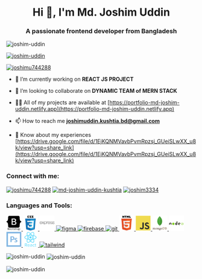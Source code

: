 <h1 align="center">Hi 👋, I'm Md. Joshim Uddin</h1>
<h3 align="center">A passionate frontend developer from Bangladesh</h3>

<p align="left"> <img src="https://komarev.com/ghpvc/?username=joshim-uddin&label=Profile%20views&color=0e75b6&style=flat" alt="joshim-uddin" /> </p>

<p align="left"> <a href="https://github.com/ryo-ma/github-profile-trophy"><img src="https://github-profile-trophy.vercel.app/?username=joshim-uddin" alt="joshim-uddin" /></a> </p>

<p align="left"> <a href="https://twitter.com/joshimu744288" target="blank"><img src="https://img.shields.io/twitter/follow/joshimu744288?logo=twitter&style=for-the-badge" alt="joshimu744288" /></a> </p>

- 🔭 I’m currently working on **REACT JS PROJECT**

- 👯 I’m looking to collaborate on **DYNAMIC TEAM of MERN STACK**

- 👨‍💻 All of my projects are available at [https://portfolio-md-joshim-uddin.netlify.app](https://portfolio-md-joshim-uddin.netlify.app)

- 📫 How to reach me **joshimuddin.kushtia.bd@gmail.com**

- 📄 Know about my experiences [https://drive.google.com/file/d/1EjKQNMVavbPvmRpzsj_GUeiSLwXX_u8k/view?usp=share_link](https://drive.google.com/file/d/1EjKQNMVavbPvmRpzsj_GUeiSLwXX_u8k/view?usp=share_link)

<h3 align="left">Connect with me:</h3>
<p align="left">
<a href="https://twitter.com/joshimu744288" target="blank"><img align="center" src="https://raw.githubusercontent.com/rahuldkjain/github-profile-readme-generator/master/src/images/icons/Social/twitter.svg" alt="joshimu744288" height="30" width="40" /></a>
<a href="https://linkedin.com/in/md-joshim-uddin-kushtia" target="blank"><img align="center" src="https://raw.githubusercontent.com/rahuldkjain/github-profile-readme-generator/master/src/images/icons/Social/linked-in-alt.svg" alt="md-joshim-uddin-kushtia" height="30" width="40" /></a>
<a href="https://fb.com/joshim3334" target="blank"><img align="center" src="https://raw.githubusercontent.com/rahuldkjain/github-profile-readme-generator/master/src/images/icons/Social/facebook.svg" alt="joshim3334" height="30" width="40" /></a>
</p>

<h3 align="left">Languages and Tools:</h3>
<p align="left"> <a href="https://getbootstrap.com" target="_blank" rel="noreferrer"> <img src="https://raw.githubusercontent.com/devicons/devicon/master/icons/bootstrap/bootstrap-plain-wordmark.svg" alt="bootstrap" width="40" height="40"/> </a> <a href="https://www.w3schools.com/css/" target="_blank" rel="noreferrer"> <img src="https://raw.githubusercontent.com/devicons/devicon/master/icons/css3/css3-original-wordmark.svg" alt="css3" width="40" height="40"/> </a> <a href="https://expressjs.com" target="_blank" rel="noreferrer"> <img src="https://raw.githubusercontent.com/devicons/devicon/master/icons/express/express-original-wordmark.svg" alt="express" width="40" height="40"/> </a> <a href="https://www.figma.com/" target="_blank" rel="noreferrer"> <img src="https://www.vectorlogo.zone/logos/figma/figma-icon.svg" alt="figma" width="40" height="40"/> </a> <a href="https://firebase.google.com/" target="_blank" rel="noreferrer"> <img src="https://www.vectorlogo.zone/logos/firebase/firebase-icon.svg" alt="firebase" width="40" height="40"/> </a> <a href="https://git-scm.com/" target="_blank" rel="noreferrer"> <img src="https://www.vectorlogo.zone/logos/git-scm/git-scm-icon.svg" alt="git" width="40" height="40"/> </a> <a href="https://www.w3.org/html/" target="_blank" rel="noreferrer"> <img src="https://raw.githubusercontent.com/devicons/devicon/master/icons/html5/html5-original-wordmark.svg" alt="html5" width="40" height="40"/> </a> <a href="https://developer.mozilla.org/en-US/docs/Web/JavaScript" target="_blank" rel="noreferrer"> <img src="https://raw.githubusercontent.com/devicons/devicon/master/icons/javascript/javascript-original.svg" alt="javascript" width="40" height="40"/> </a> <a href="https://www.mongodb.com/" target="_blank" rel="noreferrer"> <img src="https://raw.githubusercontent.com/devicons/devicon/master/icons/mongodb/mongodb-original-wordmark.svg" alt="mongodb" width="40" height="40"/> </a> <a href="https://nodejs.org" target="_blank" rel="noreferrer"> <img src="https://raw.githubusercontent.com/devicons/devicon/master/icons/nodejs/nodejs-original-wordmark.svg" alt="nodejs" width="40" height="40"/> </a> <a href="https://www.photoshop.com/en" target="_blank" rel="noreferrer"> <img src="https://raw.githubusercontent.com/devicons/devicon/master/icons/photoshop/photoshop-line.svg" alt="photoshop" width="40" height="40"/> </a> <a href="https://reactjs.org/" target="_blank" rel="noreferrer"> <img src="https://raw.githubusercontent.com/devicons/devicon/master/icons/react/react-original-wordmark.svg" alt="react" width="40" height="40"/> </a> <a href="https://tailwindcss.com/" target="_blank" rel="noreferrer"> <img src="https://www.vectorlogo.zone/logos/tailwindcss/tailwindcss-icon.svg" alt="tailwind" width="40" height="40"/> </a> </p>

<p><img align="left" src="https://github-readme-stats.vercel.app/api/top-langs?username=joshim-uddin&show_icons=true&locale=en&layout=compact" alt="joshim-uddin" /></p>

<p>&nbsp;<img align="center" src="https://github-readme-stats.vercel.app/api?username=joshim-uddin&show_icons=true&locale=en" alt="joshim-uddin" /></p>

<p><img align="center" src="https://github-readme-streak-stats.herokuapp.com/?user=joshim-uddin&" alt="joshim-uddin" /></p>
